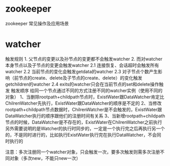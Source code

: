 # zookeeper


zookeeper 常见操作及应用场景

# watcher
触发规则
	1. 父节点的变更以及孙节点的变更都不会触发watcher
	2. 而对watcher本身节点以及子节点的变更会触发watcher
		2.1  连接恢复、会话超时会触发所有watcher
		2.2 当前节点的变化会触发getdata的watcher
		2.3 对子节点个数产生影响（前节点的create、delete及子节点的create、delete）的变化触发getchildren的watcher
	2.4 exits的watcher只会在当前节点的set和delete操作触发
触发顺序
	给同一个节点通过不同的方式注册不同的watcher实例（使用不同的对象）
	1、当删除rootpath+childpath节点时，ExistWater跟DataWatcher肯定比ChilrenWatcher先执行，ExistWater跟DataWatcher的顺序是不定的
	2、当修改rootpath+childpath节点数据时，ChilrenWatcher是不会触发的，ExistWater跟DataWatcher执行的顺序跟他们的注册时间有关系
	3、当新增rootpath+childpath节点的时候，DataWatcher是不存在的，ExistWater在ChilrenWatcher之前执行
	另外需要说明的是Watcher的执行时同步的，一定是一个执行完之后再执行另一个的，不是同时进行的，比如执行ExistWater执行完在执行DataWatcher，不会同时执行的
	
注意：多次注册同一个watcher对象，只会触发一次，要多次触发则需多次注册不同对象（多次new，不能只new一次）
		  
